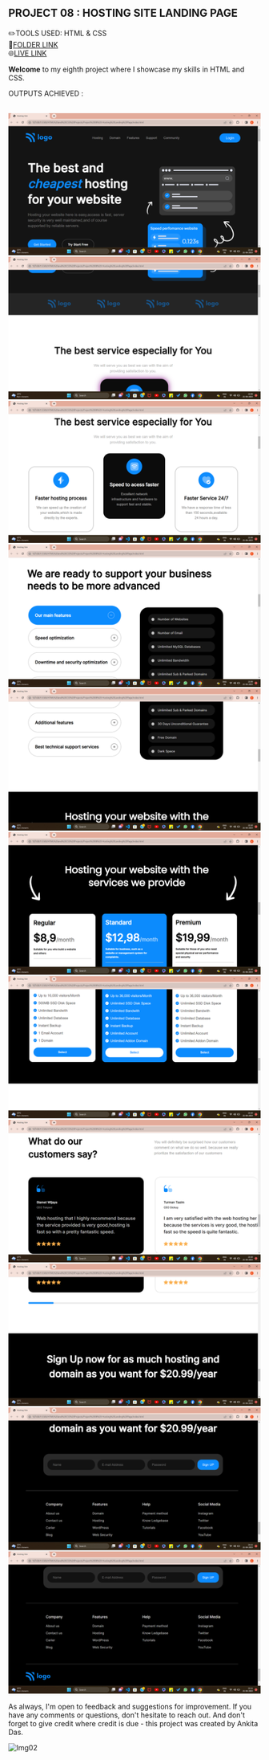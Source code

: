 ## PROJECT 08 :  **HOSTING SITE LANDING PAGE** 


✏️TOOLS USED: HTML & CSS<br>
📂[FOLDER LINK](https://github.com/imankitadas/Fullstack-Javascript-Projects-2023/tree/main/HTML%20and%20CSS%20Projects/Project%2008%20-Hosting%20Landing%20Page)<br>
🌐[LIVE LINK](https://64e9acfb5e38211445e87f40--fabulous-narwhal-574fd6.netlify.app/)<br>

**Welcome** to my eighth project where I showcase my skills in HTML and CSS.<br>

OUTPUTS ACHIEVED :<br><br>

![IMG1](photos/img1.png)
![IMG2](photos/img2.png)
![IMG3](photos/img3.png)
![IMG4](photos/img4.png) 
![IMG5](photos/img5.png)
![IMG6](photos/img6.png)
![IMG7](photos/img7.png)
![IMG8](photos/img8.png)
![IMG9](photos/img9.png)
![IMG10](photos/img10.png)
![IMG11](photos/img11.png)

As always, I'm open to feedback and suggestions for improvement. If you have any comments or questions, don't hesitate to reach out. And don't forget to give credit where credit is due - this project was created by Ankita Das.

![Img02](https://img.shields.io/badge/By-Ankita%20das-brightgreen)

